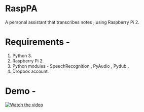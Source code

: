 # RaspPA
A personal assistant that transcribes notes , using Raspberry Pi 2.

# Requirements -
1. Python 3.
2. Raspberry Pi 2.
3. Python modules - SpeechRecognition , PyAudio , Pydub .
4. Dropbox account.

# Demo -

[![Watch the video](https://user-images.githubusercontent.com/20648536/33058840-91ce4892-ceb7-11e7-9d9e-a10766c8c05d.PNG)](https://www.youtube.com/watch?v=FzYBJejctp4)
